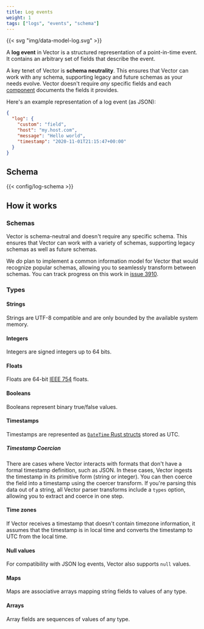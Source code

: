```yaml
---
title: Log events
weight: 1
tags: ["logs", "events", "schema"]
---
```


{{< svg "img/data-model-log.svg" >}}

A **log event** in Vector is a structured representation of a point-in-time event. It contains an
arbitrary set of fields that describe the event.

A key tenet of Vector is **schema neutrality**. This ensures that Vector can work with any schema,
supporting legacy and future schemas as your needs evolve. Vector doesn't require *any* specific
fields and each [component][components] documents the fields it provides.

Here's an example representation of a log event (as JSON):

```json
{
  "log": {
    "custom": "field",
    "host": "my.host.com",
    "message": "Hello world",
    "timestamp": "2020-11-01T21:15:47+00:00"
  }
}
```

## Schema

{{< config/log-schema >}}

## How it works

### Schemas

Vector is schema-neutral and doesn't require any specific schema. This ensures that Vector can work
with a variety of schemas, supporting legacy schemas as well as future schemas.

We *do* plan to implement a common information model for Vector that would recognize popular
schemas, allowing you to seamlessly transform between schemas. You can track progress on this work
in [issue 3910][3910].

### Types

#### Strings

Strings are UTF-8 compatible and are only bounded by the available system memory.

#### Integers

Integers are signed integers up to 64 bits.

#### Floats

Floats are 64-bit [IEEE 754][ieee_754] floats.

#### Booleans

Booleans represent binary true/false values.

#### Timestamps

Timestamps are represented as [`DateTime` Rust structs][date_time] stored as UTC.

##### Timestamp Coercion

There are cases where Vector interacts with formats that don't have a formal timestamp definition,
such as JSON. In these cases, Vector ingests the timestamp in its primitive form (string or
integer). You can then coerce the field into a timestamp using the coercer transform. If you're
parsing this data out of a string, all Vector parser transforms include a `types` option, allowing
you to extract and coerce in one step.

#### Time zones

If Vector receives a timestamp that doesn't contain timezone information, it assumes that the
timestamp is in local time and converts the timestamp to UTC from the local time.

#### Null values

For compatibility with JSON log events, Vector also supports `null` values.

#### Maps

Maps are associative arrays mapping string fields to values of any type.

#### Arrays

Array fields are sequences of values of any type.

[3910]: https://github.com/timberio/vector/issues/3910
[components]: /components
[date_time]: https://docs.rs/chrono/latest/chrono/struct.DateTime.html
[ieee_754]: https://en.wikipedia.org/wiki/IEEE_754
